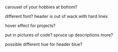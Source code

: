 carousel of your hobbies at bottom?

different font? header is out of wack with hard lines

hover effect for projects? 

put in pictures of code?
spruce up descriptions more?


possible different hue for header blue?